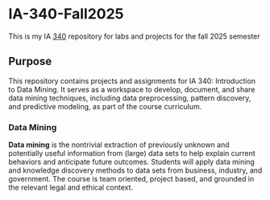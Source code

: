 # IA-340-Fall2025
This is my IA [340](https://catalog.jmu.edu/preview_course_nopop.php?catoid=50&coid=258336&print) repository for labs and projects for the fall 2025 semester 

## Purpose
This repository contains projects and assignments for IA 340: Introduction to Data Mining. It serves as a workspace to develop, document, and share data mining techniques, including data preprocessing, pattern discovery, and predictive modeling, as part of the course curriculum.

### Data Mining 
**Data mining** is the nontrivial extraction of previously unknown and potentially useful information from (large) data sets to help explain current behaviors and anticipate future outcomes. Students will apply data mining and knowledge discovery methods to data sets from business, industry, and government. The course is team oriented, project based, and grounded in the relevant legal and ethical context.



